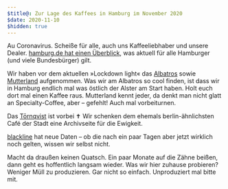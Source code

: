 ```yaml
---
$title@: Zur Lage des Kaffees in Hamburg im November 2020
$date: 2020-11-10
$hidden: true
---
```


Au Coronavirus. Scheiße für alle, auch uns Kaffeeliebhaber und unsere Dealer. [hamburg.de hat einen Überblick](https://www.hamburg.de/coronavirus/), was aktuell für alle Hamburger (und viele Bundesbürger) gilt.

Wir haben vor dem aktuellen »Lockdown light« das [Albatros]([url('/content/cafes/albatros-cafe.md')]) sowie [Mutterland]([url('/content/cafes/mutterland.md')]) aufgenommen. Was wir am Albatros so cool finden, ist dass wir in Hamburg endlich mal was östlich der Alster am Start haben. Holt euch dort mal einen Kaffee raus. Mutterland kennt jeder, da denkt man nicht glatt an Specialty-Coffee, aber – gefehlt! Auch mal vorbeiturnen.

Das [Tōrnqvist]([url('/content/cafes/tornqvist.md')]) ist vorbei&nbsp;✝ Wir schenken dem ehemals berlin-ähnlichsten Café der Stadt eine Archivseite für die Ewigkeit.

[blackline]([url('/content/cafes/blackline.md')]) hat neue Daten – ob die nach ein paar Tagen aber jetzt wirklich noch gelten, wissen wir selbst nicht.

Macht da draußen keinen Quatsch. Ein paar Monate auf die Zähne beißen, dann geht es hoffentlich langsam wieder. Was wir hier zuhause probieren? Weniger Müll zu produzieren. Gar nicht so einfach. Unproduziert mal bitte mit.